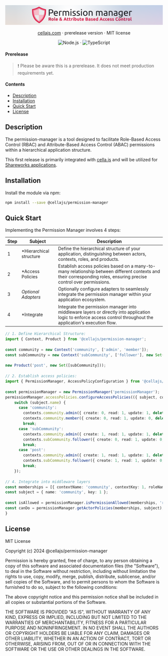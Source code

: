<div align="center">
    <img src="./.github/banner.png" />
<br />

[cellajs.com](https://cellajs.com) &centerdot; prerelease version &centerdot; MIT license

![Node.js](https://img.shields.io/badge/Node.js-%2343853D?logo=node.js&logoColor=white) &middot; ![TypeScript](https://img.shields.io/badge/TypeScript-%23007ACC?logo=typescript&logoColor=white)

</div>

#### Prerelease

> ❗ Please be aware this is a prerelease. It does not meet production requirements yet.

#### Contents
- [Description](#Description)
- [Installation](#Installation)
- [Quick Start](#Quick-Start)
- [License](#License)

## Description
The permission-manager is a tool designed to facilitate Role-Based Access Control (RBAC) and Attribute-Based Access Control (ABAC) permissions within a hierarchical application structure. 

This first release is primarily integrated with [cella.js](https://cellajs.com/about) and will be utilized for [Shareworks applications](https://www.shareworks.nl/).


## Installation
Install the module via npm:
```bash
npm install --save @cellajs/permission-manager
```

## Quick Start

Implementing the Permission Manager involves 4 steps:

| Step | Subject | Description |
|----------|----------|----------|
| 1 | *Hierarchical structure | Define the hierarchical structure of your application, distinguishing between actors, contexts, roles, and products.|
| 2 | *Access Policies | Establish access policies based on a many-to-many relationship between different contexts and their corresponding roles, ensuring precise control over permissions. |
| 3 | _Optional Adapters_ | Optionally configure adapters to seamlessly integrate the permission manager within your application ecosystem. |
| 4 | *Integrate | Integrate the permission manager into middleware layers or directly into application logic to enforce access control throughout the application's execution flow. |

```typescript
// 1. Define Hierarchical Structure:
import { Context, Product } from '@cellajs/permission-manager';

const community = new Context('community', ['admin', 'member']);
const subCommunity = new Context('subCommunity', ['follower'], new Set([community]));

new Product('post', new Set([subCommunity]));

// 2. Establish access policies:
import { PermissionManager, AccessPolicyConfiguration } from '@cellajs/permission-manager';

const permissionManager = new PermissionManager('permissionManager');
permissionManager.accessPolicies.configureAccessPolicies(({ subject, contexts }: AccessPolicyConfiguration) => {
    switch (subject.name) {
      case 'community':
        contexts.community.admin({ create: 0, read: 1, update: 1, delete: 0 });
        contexts.community.member({ create: 0, read: 1, update: 0, delete: 0 });
        break;
      case 'subCommunity':
        contexts.community.admin({ create: 1, read: 1, update: 1, delete: 1 });
        contexts.subCommunity.follower({ create: 0, read: 1, update: 0, delete: 0 });
        break;
      case 'post':
        contexts.community.admin({ create: 1, read: 1, update: 1, delete: 1 });
        contexts.subCommunity.follower({ create: 1, read: 1, update: 0, delete: 0 });
        break;
    });

// 4. Integrate into middleware layers
const memberships = [{ contextName: 'community', contextKey: 1, roleName: 'admin', ancestors: {}}];
const subject = { name: 'community', key: 1 };

const isAllowed = permissionManager.isPermissionAllowed(memberships, 'read', subject);
const canDo = permissionManager.getActorPolicies(memberships, subject);
}
```
## License
MIT License

Copyright (c) 2024 @cellajs/permission-manager

Permission is hereby granted, free of charge, to any person obtaining a copy
of this software and associated documentation files (the "Software"), to deal
in the Software without restriction, including without limitation the rights
to use, copy, modify, merge, publish, distribute, sublicense, and/or sell
copies of the Software, and to permit persons to whom the Software is
furnished to do so, subject to the following conditions:

The above copyright notice and this permission notice shall be included in all
copies or substantial portions of the Software.

THE SOFTWARE IS PROVIDED "AS IS", WITHOUT WARRANTY OF ANY KIND, EXPRESS OR
IMPLIED, INCLUDING BUT NOT LIMITED TO THE WARRANTIES OF MERCHANTABILITY,
FITNESS FOR A PARTICULAR PURPOSE AND NONINFRINGEMENT. IN NO EVENT SHALL THE
AUTHORS OR COPYRIGHT HOLDERS BE LIABLE FOR ANY CLAIM, DAMAGES OR OTHER
LIABILITY, WHETHER IN AN ACTION OF CONTRACT, TORT OR OTHERWISE, ARISING FROM,
OUT OF OR IN CONNECTION WITH THE SOFTWARE OR THE USE OR OTHER DEALINGS IN THE
SOFTWARE.

